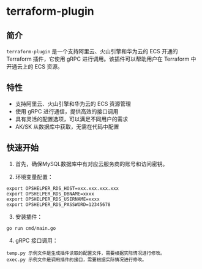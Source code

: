 # terraform-plugin

## 简介

`terraform-plugin` 是一个支持阿里云、火山引擎和华为云的 ECS 开通的 Terraform 插件，它使用 gRPC 进行调用。该插件可以帮助用户在 Terraform 中开通云上的 ECS 资源。

## 特性

- 支持阿里云、火山引擎和华为云的 ECS 资源管理
- 使用 gRPC 进行通信，提供高效的接口调用
- 具有灵活的配置选项，可以满足不同用户的需求
- AK/SK 从数据库中获取，无需在代码中配置

## 快速开始

1. 首先，确保MySQL数据库中有对应云服务商的账号和访问密钥。

2. 环境变量配置：

```
export OPSHELPER_RDS_HOST=xxx.xxx.xxx.xxx
export OPSHELPER_RDS_DBNAME=xxxx
export OPSHELPER_RDS_USERNAME=xxxx
export OPSHELPER_RDS_PASSWORD=12345678
```

3. 安装插件：

```
go run cmd/main.go 
```

4. gRPC 接口调用：

``` 
temp.py 示例文件是生成插件读取的配置文件，需要根据实际情况进行修改。
exec.py 示例文件是调用插件的接口，需要根据实际情况进行修改。
```